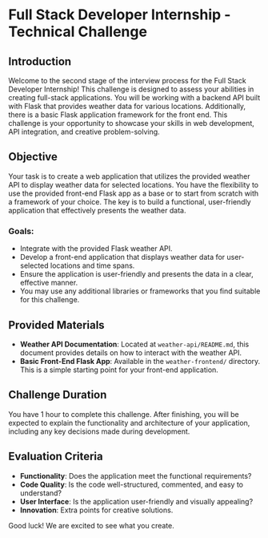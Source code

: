# Full Stack Developer Internship - Technical Challenge

## Introduction

Welcome to the second stage of the interview process for the Full Stack Developer Internship! This challenge is designed to assess your abilities in creating full-stack applications. You will be working with a backend API built with Flask that provides weather data for various locations. Additionally, there is a basic Flask application framework for the front end. This challenge is your opportunity to showcase your skills in web development, API integration, and creative problem-solving.

## Objective

Your task is to create a web application that utilizes the provided weather API to display weather data for selected locations. You have the flexibility to use the provided front-end Flask app as a base or to start from scratch with a framework of your choice. The key is to build a functional, user-friendly application that effectively presents the weather data.

### Goals:

- Integrate with the provided Flask weather API.
- Develop a front-end application that displays weather data for user-selected locations and time spans.
- Ensure the application is user-friendly and presents the data in a clear, effective manner.
- You may use any additional libraries or frameworks that you find suitable for this challenge.

## Provided Materials

- **Weather API Documentation**: Located at `weather-api/README.md`, this document provides details on how to interact with the weather API.
- **Basic Front-End Flask App**: Available in the `weather-frontend/` directory. This is a simple starting point for your front-end application.

## Challenge Duration

You have 1 hour to complete this challenge. After finishing, you will be expected to explain the functionality and architecture of your application, including any key decisions made during development.

## Evaluation Criteria

- **Functionality**: Does the application meet the functional requirements?
- **Code Quality**: Is the code well-structured, commented, and easy to understand?
- **User Interface**: Is the application user-friendly and visually appealing?
- **Innovation**: Extra points for creative solutions.

Good luck! We are excited to see what you create.
